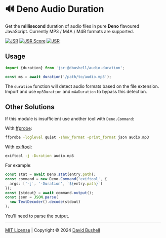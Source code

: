 # 🔊 Deno Audio Duration

Get the **millisecond** duration of audio files in pure **Deno** flavoured JavaScript. Currently MP3 / M4A / M4B formats are supported.

[![JSR](https://jsr.io/badges/@dbushell/audio-duration?labelColor=98e6c8)](https://jsr.io/@dbushell/audio-duration) [![JSR Score](https://jsr.io/badges/@dbushell/audio-duration/score?labelColor=98e6c8)](https://jsr.io/@dbushell/audio-duration) [![JSR](https://jsr.io/badges/@dbushell?labelColor=98e6c8)](https://jsr.io/@dbushell)

## Usage

```javascript
import {duration} from 'jsr:@dbushell/audio-duration';

const ms = await duration('/path/to/audio.mp3');
```

The `duration` function will detect audio formats based on the file extension. Import and use `mp3Duration` and `m4aDuration` to bypass this detection.

## Other Solutions

If this module is insufficient use another tool with `Deno.Command`:

With [ffprobe](https://ffmpeg.org/ffprobe.html):

```sh
ffprobe -loglevel quiet -show_format -print_format json audio.mp3
```

With [exiftool](https://exiftool.org/):

```sh
exiftool -j -Duration audio.mp3
```

For example:

```typescript
const stat = await Deno.stat(entry.path);
const command = new Deno.Command('exiftool', {
  args: ['-j', '-Duration', `${entry.path}`]
});
const {stdout} = await command.output();
const json = JSON.parse(
  new TextDecoder().decode(stdout)
);
```

You'll need to parse the output.

* * *

[MIT License](/LICENSE) | Copyright © 2024 [David Bushell](https://dbushell.com)
